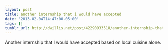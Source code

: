 ```yaml
---
layout: post
title: another internship that i would have accepted
date: '2013-02-04T14:47:00-05:00'
tags: []
tumblr_url: http://dwillis.net/post/42290933518/another-internship-that-i-would-have-accepted
---
```

Another internship that I would have accepted based on local cuisine alone.
